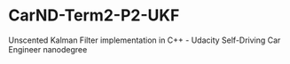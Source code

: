 # CarND-Term2-P2-UKF
Unscented Kalman Filter implementation in C++ - Udacity Self-Driving Car Engineer nanodegree
